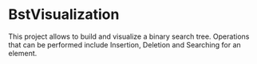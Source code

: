 # BstVisualization
This project allows to build and visualize a binary search tree. Operations that can be performed include Insertion, Deletion and Searching for an element.